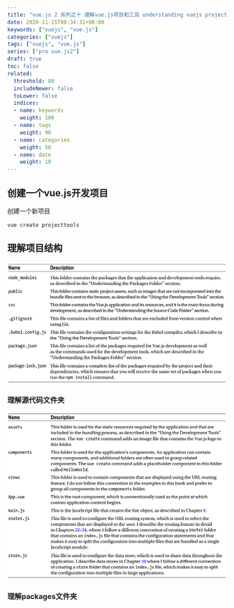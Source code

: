 ```yaml
---
title: "vue.js 2 系列之十 理解vue.js项目和工具 understanding vuejs projects and tools"
date: 2020-11-15T00:34:31+08:00
keywords: ["vuejs", "vue.js"]
categories: ["vuejs"]
tags: ["vuejs", "vue.js"]
series: ["pro vue.js2"]
draft: true
toc: false
related:
  threshold: 80
  includeNewer: false
  toLower: false
  indices:
  - name: keywords
    weight: 100
  - name: tags
    weight: 90
  - name: categories
    weight: 50
  - name: date
    weight: 10
---
```


## 创建一个vue.js开发项目
创建一个新项目
```shell script
vue create projecttools
```
## 理解项目结构

![vue项目文件夹结构](/image/vue-project-files-and-folders.png)

### 理解源代码文件夹

![源代码文件夹结构](/image/vue-initial-contents-of-src-folder.png)

### 理解packages文件夹





